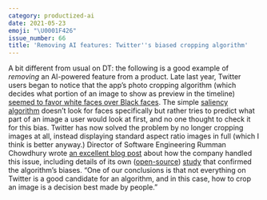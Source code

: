 ```yaml
---
category: productized-ai
date: 2021-05-23
emoji: "\U0001F426"
issue_number: 66
title: 'Removing AI features: Twitter''s biased cropping algorithm'
---
```


A bit different from usual on DT: the following is a good example of _removing_ an AI-powered feature from a product.
Late last year, Twitter users began to notice that the app’s photo cropping algorithm (which decides what portion of an image to show as preview in the timeline) [seemed to favor white faces over Black faces](https://www.theverge.com/2020/9/20/21447998/twitter-photo-preview-white-black-faces?utm_campaign=Dynamically%20Typed&utm_medium=email&utm_source=Revue%20newsletter).
The simple [saliency algorithm](https://arxiv.org/abs/1801.05787?utm_campaign=Dynamically%20Typed&utm_medium=email&utm_source=Revue%20newsletter) doesn’t look for faces specifically but rather tries to predict what part of an image a user would look at first, and no one thought to check it for this bias.
Twitter has now solved the problem by no longer cropping images at all, instead displaying standard aspect ratio images in full (which I think is better anyway.) Director of Software Engineering Rumman Chowdhury wrote [an excellent blog post](https://blog.twitter.com/engineering/en_us/topics/insights/2021/sharing-learnings-about-our-image-cropping-algorithm.html?utm_campaign=Dynamically%20Typed&utm_medium=email&utm_source=Revue%20newsletter) about how the company handled this issue, including details of its own ([open-source](https://github.com/twitter-research/image-crop-analysis?utm_campaign=Dynamically%20Typed&utm_medium=email&utm_source=Revue%20newsletter)) [study](https://arxiv.org/abs/2105.08667?utm_campaign=Dynamically%20Typed&utm_medium=email&utm_source=Revue%20newsletter) that confirmed the algorithm’s biases.
“One of our conclusions is that not everything on Twitter is a good candidate for an algorithm, and in this case, how to crop an image is a decision best made by people.”